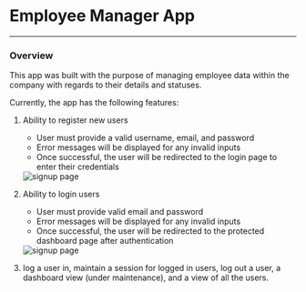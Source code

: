# Employee Manager App



---

### Overview

This app was built with the purpose of managing employee data within the company with regards to their details and statuses.

Currently, the app has the following features: 

1. Ability to register new users
    - User must provide a valid username, email, and password
    - Error messages will be displayed for any invalid inputs
    - Once successful, the user will be redirected to the login page to enter their credentials
    <img src="https://puu.sh/HkZlW/40868250dc.png" alt="signup page" />
    
2. Ability to login users
    - User must provide valid email and password
    - Error messages will be displayed for any invalid inputs
    - Once successful, the user will be redirected to the protected dashboard page after authentication
    <img src="https://puu.sh/HkZol/626982a982.png" alt="signup page" />






5. log a user in, maintain a session for logged in users, log out a user, a dashboard view (under maintenance), and a view of all the users.
